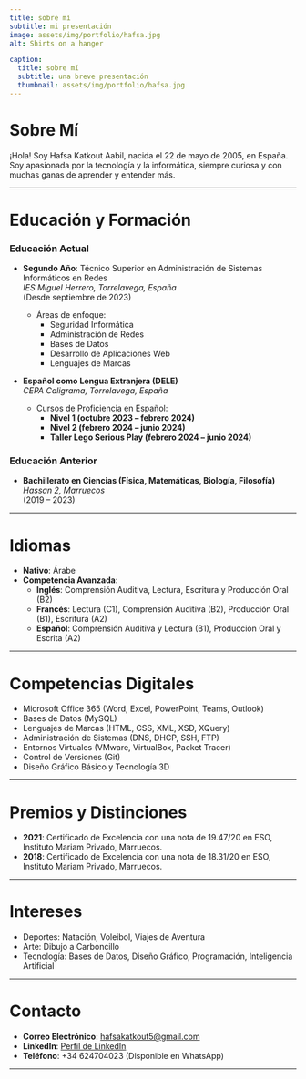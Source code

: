 ```yaml
---
title: sobre mí
subtitle: mi presentación
image: assets/img/portfolio/hafsa.jpg
alt: Shirts on a hanger

caption:
  title: sobre mí
  subtitle: una breve presentación
  thumbnail: assets/img/portfolio/hafsa.jpg
---
```

# Sobre Mí
¡Hola! Soy Hafsa Katkout Aabil, nacida el 22 de mayo de 2005, en España. Soy apasionada por la tecnología y la informática, siempre curiosa y con muchas ganas de aprender y entender más.

---

# Educación y Formación
### Educación Actual
- **Segundo Año**: Técnico Superior en Administración de Sistemas Informáticos en Redes  
  *IES Miguel Herrero, Torrelavega, España*  
  (Desde septiembre de 2023)  
  - Áreas de enfoque:  
    - Seguridad Informática  
    - Administración de Redes  
    - Bases de Datos  
    - Desarrollo de Aplicaciones Web  
    - Lenguajes de Marcas  

- **Español como Lengua Extranjera (DELE)**  
  *CEPA Caligrama, Torrelavega, España*  
  - Cursos de Proficiencia en Español:  
    - **Nivel 1 (octubre 2023 – febrero 2024)**  
    - **Nivel 2 (febrero 2024 – junio 2024)**  
    - **Taller Lego Serious Play (febrero 2024 – junio 2024)**  

### Educación Anterior
- **Bachillerato en Ciencias (Física, Matemáticas, Biología, Filosofía)**  
  *Hassan 2, Marruecos*  
  (2019 – 2023)  

---

# Idiomas
- **Nativo**: Árabe  
- **Competencia Avanzada**:  
  - **Inglés**: Comprensión Auditiva, Lectura, Escritura y Producción Oral (B2)  
  - **Francés**: Lectura (C1), Comprensión Auditiva (B2), Producción Oral (B1), Escritura (A2)  
  - **Español**: Comprensión Auditiva y Lectura (B1), Producción Oral y Escrita (A2)  

---

# Competencias Digitales
- Microsoft Office 365 (Word, Excel, PowerPoint, Teams, Outlook)  
- Bases de Datos (MySQL)  
- Lenguajes de Marcas (HTML, CSS, XML, XSD, XQuery)  
- Administración de Sistemas (DNS, DHCP, SSH, FTP)  
- Entornos Virtuales (VMware, VirtualBox, Packet Tracer)  
- Control de Versiones (Git)  
- Diseño Gráfico Básico y Tecnología 3D  

---

# Premios y Distinciones
- **2021**: Certificado de Excelencia con una nota de 19.47/20 en ESO, Instituto Mariam Privado, Marruecos.  
- **2018**: Certificado de Excelencia con una nota de 18.31/20 en ESO, Instituto Mariam Privado, Marruecos.  

---

# Intereses
- Deportes: Natación, Voleibol, Viajes de Aventura  
- Arte: Dibujo a Carboncillo  
- Tecnología: Bases de Datos, Diseño Gráfico, Programación, Inteligencia Artificial  

---

# Contacto
- **Correo Electrónico**: hafsakatkout5@gmail.com  
- **LinkedIn**: [Perfil de LinkedIn](https://www.linkedin.com/in/hafsa-katkout-aabil-722291305)  
- **Teléfono**: +34 624704023 (Disponible en WhatsApp)  

---

